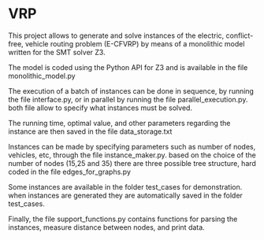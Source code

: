 # VRP

This project allows to generate and solve instances of the electric, conflict-free, vehicle routing problem (E-CFVRP) by means of a monolithic model written for the SMT solver Z3. 

The model is coded using the Python API for Z3 and is available in the file monolithic_model.py

The execution of a batch of instances can be done in sequence, by running the file interface.py, or in parallel by running the file parallel_execution.py. both file allow to specify what instances must be solved.

The running time, optimal value, and other parameters regarding the instance are then saved in the file data_storage.txt

Instances can be made by specifying parameters such as number of nodes, vehicles, etc, through the file instance_maker.py. based on the choice of the number of nodes (15,25 and 35) there are three possible tree structure, hard coded in the file edges_for_graphs.py 

Some instances are available in the folder test_cases for demonstration. when instances are generated they are automatically saved in the folder test_cases.

Finally, the file support_functions.py contains functions for parsing the instances, measure distance between nodes, and print data.
  
 
